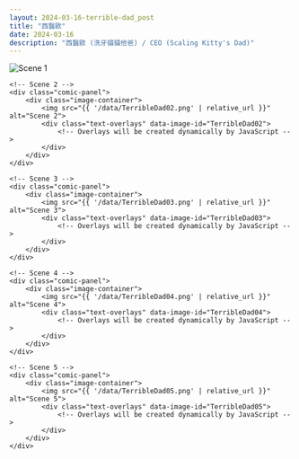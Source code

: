 ```yaml
---
layout: 2024-03-16-terrible-dad_post
title: "西醫歐"
date: 2024-03-16
description: "西醫歐 (洗牙貓貓他爸) / CEO (Scaling Kitty's Dad)"
---
```



<div class="comic-container">
    <!-- Scene 1 -->
    <div class="comic-panel">
        <div class="image-container">
            <img src="{{ '/data/TerribleDad01.png' | relative_url }}" alt="Scene 1">
            <div class="text-overlays" data-image-id="TerribleDad01">
                <!-- Overlays will be created dynamically by JavaScript -->
            </div>
        </div>
    </div>

    <!-- Scene 2 -->
    <div class="comic-panel">
        <div class="image-container">
            <img src="{{ '/data/TerribleDad02.png' | relative_url }}" alt="Scene 2">
            <div class="text-overlays" data-image-id="TerribleDad02">
                <!-- Overlays will be created dynamically by JavaScript -->
            </div>
        </div>
    </div>

    <!-- Scene 3 -->
    <div class="comic-panel">
        <div class="image-container">
            <img src="{{ '/data/TerribleDad03.png' | relative_url }}" alt="Scene 3">
            <div class="text-overlays" data-image-id="TerribleDad03">
                <!-- Overlays will be created dynamically by JavaScript -->
            </div>
        </div>
    </div>

    <!-- Scene 4 -->
    <div class="comic-panel">
        <div class="image-container">
            <img src="{{ '/data/TerribleDad04.png' | relative_url }}" alt="Scene 4">
            <div class="text-overlays" data-image-id="TerribleDad04">
                <!-- Overlays will be created dynamically by JavaScript -->
            </div>
        </div>
    </div>

    <!-- Scene 5 -->
    <div class="comic-panel">
        <div class="image-container">
            <img src="{{ '/data/TerribleDad05.png' | relative_url }}" alt="Scene 5">
            <div class="text-overlays" data-image-id="TerribleDad05">
                <!-- Overlays will be created dynamically by JavaScript -->
            </div>
        </div>
    </div>
</div> 